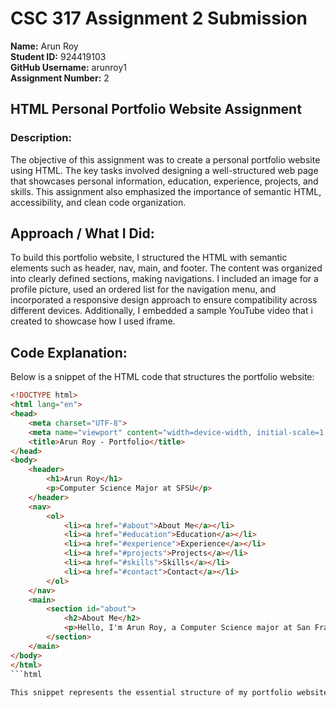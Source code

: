 # CSC 317 Assignment 2 Submission

**Name:** Arun Roy  
**Student ID:** 924419103  
**GitHub Username:** arunroy1  
**Assignment Number:** 2  


##  HTML Personal Portfolio Website Assignment
        
### Description:
The objective of this assignment was to create a personal portfolio website using HTML. The key tasks involved designing a well-structured web page that showcases personal information, education, experience, projects, and skills. This assignment also emphasized the importance of semantic HTML, accessibility, and clean code organization.
        
## Approach / What I Did:
To build this portfolio website, I structured the HTML with semantic elements such as header, nav, main, and footer. The content was organized into clearly defined sections, making navigations. I included an image for a profile picture, used an ordered list for the navigation menu, and incorporated a responsive design approach to ensure compatibility across different devices. Additionally, I embedded a sample YouTube video that i created to showcase how I used iframe.
        
## Code Explanation:
Below is a snippet of the HTML code that structures the portfolio website:

```html
<!DOCTYPE html>
<html lang="en">
<head>
    <meta charset="UTF-8">
    <meta name="viewport" content="width=device-width, initial-scale=1.0">
    <title>Arun Roy - Portfolio</title>
</head>
<body>
    <header>
        <h1>Arun Roy</h1>
        <p>Computer Science Major at SFSU</p>
    </header>
    <nav>
        <ol>
            <li><a href="#about">About Me</a></li>
            <li><a href="#education">Education</a></li>
            <li><a href="#experience">Experience</a></li>
            <li><a href="#projects">Projects</a></li>
            <li><a href="#skills">Skills</a></li>
            <li><a href="#contact">Contact</a></li>
        </ol>
    </nav>
    <main>
        <section id="about">
            <h2>About Me</h2>
            <p>Hello, I'm Arun Roy, a Computer Science major at San Francisco State University. My passion for software development stems from a deep curiosity about how applications are built and function. I am continuously working to enhance my coding skills by taking university courses as well as online programs through platforms like Coursera. Beyond academics, I have a strong interest in outdoor activities, particularly tennis, badminton, and soccer. I am actively seeking Summer 2025 internship opportunities where I can apply my technical knowledge, collaborate on impactful projects, and further develop as a software developer.</p>
        </section>
    </main>
</body>
</html>
```html
        
This snippet represents the essential structure of my portfolio website, including a header, navigation, and an 'About Me' section. Additional elements such as an experience section, project highlights, and contact information were added too.
